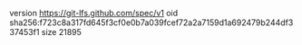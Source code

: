 version https://git-lfs.github.com/spec/v1
oid sha256:f723c8a317fd645f3cf0e0b7a039fcef72a2a7159d1a692479b244df337453f1
size 21895
